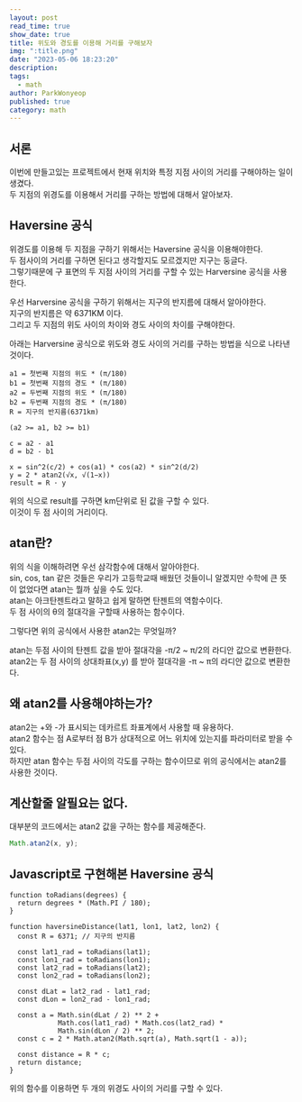 ```yaml
---
layout: post
read_time: true
show_date: true
title: 위도와 경도를 이용해 거리를 구해보자
img: ":title.png"
date: "2023-05-06 18:23:20"
description: 
tags:
  - math
author: ParkWonyeop
published: true
category: math
---
```


## 서론

이번에 만들고있는 프로젝트에서 현재 위치와 특정 지점 사이의 거리를 구해야하는 일이 생겼다.  
두 지점의 위경도를 이용해서 거리를 구하는 방법에 대해서 알아보자.  

## Haversine 공식

위경도를 이용해 두 지점을 구하기 위해서는 Haversine 공식을 이용해야한다.  
두 점사이의 거리를 구하면 된다고 생각할지도 모르겠지만 지구는 둥글다.  
그렇기때문에 구 표면의 두 지점 사이의 거리를 구할 수 있는 Harversine 공식을 사용한다.  

우선 Harversine 공식을 구하기 위해서는 지구의 반지름에 대해서 알아야한다.  
지구의 반지름은 약 6371KM 이다.  
그리고 두 지점의 위도 사이의 차이와 경도 사이의 차이를 구해야한다.  

아래는 Harversine 공식으로 위도와 경도 사이의 거리를 구하는 방법을 식으로 나타낸 것이다.  

```
a1 = 첫번째 지점의 위도 * (π/180)
b1 = 첫번째 지점의 경도 * (π/180)
a2 = 두번째 지점의 위도 * (π/180)
b2 = 두번째 지점의 경도 * (π/180)
R = 지구의 반지름(6371km)

(a2 >= a1, b2 >= b1)

c = a2 - a1
d = b2 - b1

x = sin^2(c/2) + cos(a1) * cos(a2) * sin^2(d/2)
y = 2 * atan2(√x, √(1−x))
result = R · y
```

위의 식으로 result를 구하면 km단위로 된 값을 구할 수 있다.  
이것이 두 점 사이의 거리이다.  

## atan란?

위의 식을 이해하려면 우선 삼각함수에 대해서 알아야한다.  
sin, cos, tan 같은 것들은 우리가 고등학교때 배웠던 것들이니 알겠지만 수학에 큰 뜻이 없었다면 atan는 뭘까 싶을 수도 있다.  
atan는 아크탄젠트라고 말하고 쉽게 말하면 탄젠트의 역함수이다.  
두 점 사이의 θ의 절대각을 구할때 사용하는 함수이다.  

그렇다면 위의 공식에서 사용한 atan2는 무엇일까?

atan는 두점 사이의 탄젠트 값을 받아 절대각을 -π/2 ~ π/2의 라디안 값으로 변환한다.  
atan2는 두 점 사이의 상대좌표(x,y) 를 받아 절대각을 -π ~ π의 라디안 값으로 변환한다.  

## 왜 atan2를 사용해야하는가?

atan2는 +와 -가 표시되는 데카르트 좌표계에서 사용할 때 유용하다.  
atan2 함수는 점 A로부터 점 B가 상대적으로 어느 위치에 있는지를 파라미터로 받을 수 있다.  
하지만 atan 함수는 두점 사이의 각도를 구하는 함수이므로 위의 공식에서는 atan2를 사용한 것이다.  


## 계산할줄 알필요는 없다.

대부분의 코드에서는 atan2 값을 구하는 함수를 제공해준다.  

```javascript
Math.atan2(x, y);
```

## Javascript로 구현해본 Haversine 공식

```
function toRadians(degrees) {
  return degrees * (Math.PI / 180);
}

function haversineDistance(lat1, lon1, lat2, lon2) {
  const R = 6371; // 지구의 반지름

  const lat1_rad = toRadians(lat1);
  const lon1_rad = toRadians(lon1);
  const lat2_rad = toRadians(lat2);
  const lon2_rad = toRadians(lon2);

  const dLat = lat2_rad - lat1_rad;
  const dLon = lon2_rad - lon1_rad;

  const a = Math.sin(dLat / 2) ** 2 +
            Math.cos(lat1_rad) * Math.cos(lat2_rad) *
            Math.sin(dLon / 2) ** 2;
  const c = 2 * Math.atan2(Math.sqrt(a), Math.sqrt(1 - a));

  const distance = R * c;
  return distance;
}
```

위의 함수를 이용하면 두 개의 위경도 사이의 거리를 구할 수 있다.  

